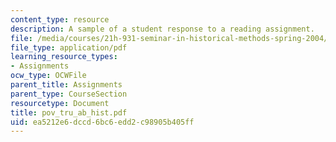 ```yaml
---
content_type: resource
description: A sample of a student response to a reading assignment.
file: /media/courses/21h-931-seminar-in-historical-methods-spring-2004/ea5212e6dccd6bc6edd2c98905b405ff_pov_tru_ab_hist.pdf
file_type: application/pdf
learning_resource_types:
- Assignments
ocw_type: OCWFile
parent_title: Assignments
parent_type: CourseSection
resourcetype: Document
title: pov_tru_ab_hist.pdf
uid: ea5212e6-dccd-6bc6-edd2-c98905b405ff
---
```

